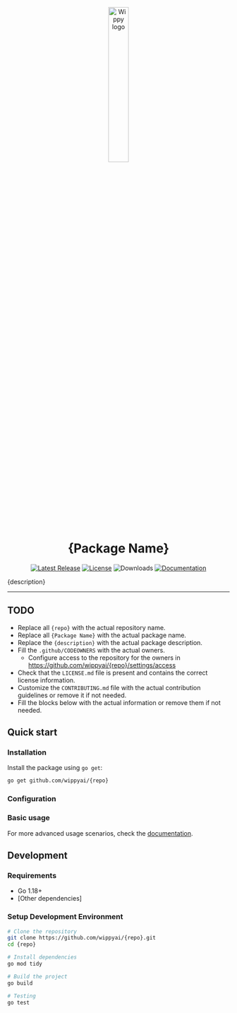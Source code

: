 <p align="center">
    <a href="https://wippy.ai" target="_blank">
        <picture>
            <source media="(prefers-color-scheme: dark)" srcset="https://github.com/wippyai/.github/blob/main/logo/wippy-text-dark.svg?raw=true">
            <img width="30%" align="center" src="https://github.com/wippyai/.github/blob/main/logo/wippy-text-light.svg?raw=true" alt="Wippy logo">
        </picture>
    </a>
</p>
<h1 align="center">{Package Name}</h1>
<div align="center">

[![Latest Release](https://img.shields.io/github/v/release/wippyai/{repo}?style=flat-square)][releases-page]
[![License](https://img.shields.io/github/license/wippyai/{repo}?style=flat-square)](LICENSE)
![Downloads](https://img.shields.io/github/downloads/wippyai/{repo}/total?style=flat-square)
[![Documentation](https://img.shields.io/badge/documentation-online-brightgreen.svg?style=flat-square)][documentation]

</div>

{description}

---

## TODO

- Replace all `{repo}` with the actual repository name.
- Replace all `{Package Name}` with the actual package name.
- Replace the `{description}` with the actual package description.
- Fill the `.github/CODEOWNERS` with the actual owners.
  - Configure access to the repository for the owners in https://github.com/wippyai/{repo}/settings/access
- Check that the `LICENSE.md` file is present and contains the correct license information.
- Customize the `CONTRIBUTING.md` file with the actual contribution guidelines or remove it if not needed.
- Fill the blocks below with the actual information or remove them if not needed.


## Quick start

### Installation

Install the package using `go get`:

```bash
go get github.com/wippyai/{repo}
```

### Configuration

[//]: # (Describe configuration options if applicable)

### Basic usage

[//]: # (Describe the basic usage of the package here)

For more advanced usage scenarios, check the [documentation][documentation].


## Development

### Requirements

- Go 1.18+
- [Other dependencies]

### Setup Development Environment

```bash
# Clone the repository
git clone https://github.com/wippyai/{repo}.git
cd {repo}

# Install dependencies
go mod tidy

# Build the project
go build

# Testing
go test
```

[documentation]: https://docs.wippy.ai
[releases-page]: https://github.com/wippyai/{repo}/releases
